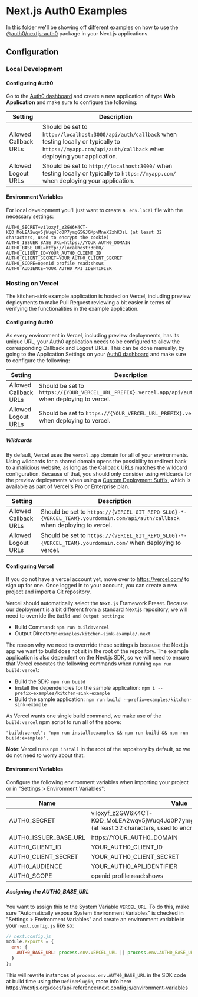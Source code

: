 # Next.js Auth0 Examples

In this folder we'll be showing off different examples on how to use the [@auth0/nextjs-auth0](https://www.npmjs.com/package/@auth0/nextjs-auth0) package in your Next.js applications.

## Configuration

### Local Development

#### Configuring Auth0

Go to the [Auth0 dashboard](https://manage.auth0.com/) and create a new application of type **Web Application** and make sure to configure the following:

| Setting               | Description                                                                                                                                                            |
| --------------------- | ---------------------------------------------------------------------------------------------------------------------------------------------------------------------- |
| Allowed Callback URLs | Should be set to `http://localhost:3000/api/auth/callback` when testing locally or typically to `https://myapp.com/api/auth/callback` when deploying your application. |
| Allowed Logout URLs   | Should be set to `http://localhost:3000/` when testing locally or typically to `https://myapp.com/` when deploying your application.                                   |

#### Environment Variables

For local development you'll just want to create a `.env.local` file with the necessary settings:

```
AUTH0_SECRET=viloxyf_z2GW6K4CT-KQD_MoLEA2wqv5jWuq4Jd0P7ymgG5GJGMpvMneXZzhK3sL (at least 32 characters, used to encrypt the cookie)
AUTH0_ISSUER_BASE_URL=https://YOUR_AUTH0_DOMAIN
AUTH0_BASE_URL=http://localhost:3000/
AUTH0_CLIENT_ID=YOUR_AUTH0_CLIENT_ID
AUTH0_CLIENT_SECRET=YOUR_AUTH0_CLIENT_SECRET
AUTH0_SCOPE=openid profile read:shows
AUTH0_AUDIENCE=YOUR_AUTH0_API_IDENTIFIER
```

### Hosting on Vercel

The kitchen-sink example application is hosted on Vercel, including preview deployments to make Pull Request reviewing a bit easier in terms of verifying the functionalities in the example application.

#### Configuring Auth0

As every environment in Vercel, including preview deployments, has its unique URL, your Auth0 application needs to be configured to allow the corresponding Callback and Logout URLs.
This can be done manually, by going to the Application Settings on your [Auth0 dashboard](https://manage.auth0.com/) and make sure to configure the following:

| Setting               | Description                                                                                                |
| --------------------- | ---------------------------------------------------------------------------------------------------------- |
| Allowed Callback URLs | Should be set to `https://{YOUR_VERCEL_URL_PREFIX}.vercel.app/api/auth/callback` when deploying to vercel. |
| Allowed Logout URLs   | Should be set to `https://{YOUR_VERCEL_URL_PREFIX}.vercel.app/` when deploying to vercel.                  |

##### Wildcards

By default, Vercel uses the `vercel.app` domain for all of your environments. Using wildcards for a shared domain opens the possibility to redirect back to a malicious website, as long as the Callback URLs matches the wildcard configuration. Because of that, you should only consider using wildcards for the preview deployments when using a [Custom Deployment Suffix](https://vercel.com/docs/platform/frequently-asked-questions#preview-deployment-suffix), which is available as part of Vercel's Pro or Enterprise plan.

| Setting               | Description                                                                                                                  |
| --------------------- | ---------------------------------------------------------------------------------------------------------------------------- |
| Allowed Callback URLs | Should be set to `https://{VERCEL_GIT_REPO_SLUG}-*-{VERCEL_TEAM}.yourdomain.com/api/auth/callback` when deploying to vercel. |
| Allowed Logout URLs   | Should be set to `https://{VERCEL_GIT_REPO_SLUG}-*-{VERCEL_TEAM}.yourdomain.com/` when deploying to vercel.                  |

#### Configuring Vercel

If you do not have a vercel account yet, move over to https://vercel.com/ to sign up for one.
Once logged in to your account, you can create a new project and import a Git repository.

Vercel should automatically select the `Next.js` Framework Preset.
Because our deployment is a bit different from a standard Next.js repository, we will need to override the `Build and Output settings`:

- Build Command: `npm run build:vercel`
- Output Directory: `examples/kitchen-sink-example/.next`

The reason why we need to overrride these settings is because the Next.js app we want to build does not sit in the root of the repository. The example application is also dependent on the Next.js SDK, so we will need to ensure that Vercel executes the following commands when running `npm run build:vercel`:

- Build the SDK: `npm run build`
- Install the dependencies for the sample application: `npm i --prefix=examples/kitchen-sink-example`
- Build the sample application: `npm run build --prefix=examples/kitchen-sink-example`

As Vercel wants one single build command, we make use of the `build:vercel` npm script to run all of the above:

```
"build:vercel": "npm run install:examples && npm run build && npm run build:examples",
```

**Note**: Vercel runs `npm install` in the root of the repository by default, so we do not need to worry about that.

#### Environment Variables

Configure the following environment variables when importing your project or in "Settings > Environment Variables":

| Name                  | Value                                                                                                                 |
| --------------------- | --------------------------------------------------------------------------------------------------------------------- |
| AUTH0_SECRET          | viloxyf_z2GW6K4CT-KQD_MoLEA2wqv5jWuq4Jd0P7ymgG5GJGMpvMneXZzhK3sL (at least 32 characters, used to encrypt the cookie) |
| AUTH0_ISSUER_BASE_URL | https://YOUR_AUTH0_DOMAIN                                                                                             |
| AUTH0_CLIENT_ID       | YOUR_AUTH0_CLIENT_ID                                                                                                  |
| AUTH0_CLIENT_SECRET   | YOUR_AUTH0_CLIENT_SECRET                                                                                              |
| AUTH0_AUDIENCE        | YOUR_AUTH0_API_IDENTIFIER                                                                                             |
| AUTH0_SCOPE           | openid profile read:shows                                                                                             |

##### Assigning the AUTH0_BASE_URL

You want to assign this to the System Variable `VERCEL_URL`. To do this, make sure "Automatically expose System Environment Variables" is checked in "Settings > Environment Variables" and create an environment variable in your `next.config.js` like so:

```js
// next.config.js
module.exports = {
  env: {
    AUTH0_BASE_URL: process.env.VERCEL_URL || process.env.AUTH0_BASE_URL
  }
};
```

This will rewrite instances of `process.env.AUTH0_BASE_URL` in the SDK code at build time using the `DefinePlugin`, more info here https://nextjs.org/docs/api-reference/next.config.js/environment-variables

